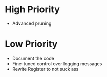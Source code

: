 # High Priority
* Advanced pruning
# Low Priority
* Document the code
* Fine-tuned control over logging messages
* Rewite Register to not suck ass
